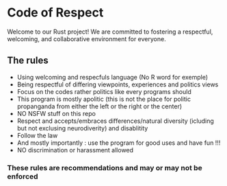 # Code of Respect

Welcome to our Rust project! We are committed to fostering a respectful, welcoming, and collaborative environment for everyone.

## The rules

- Using welcoming and respecfuls language (No R word for exemple)
- Being respectful of differing viewpoints, experiences and politics views
- Focus on the codes rather politics like every programs should
- This program is mostly apolitic (this is not the place for politic propanganda from either the left or the right or the center)
- NO NSFW stuff on this repo
- Respect and accepts/embraces differences/natural diversity (icluding but not exclusing neurodiverity) and disablitity
- Follow the law
- And mostly importantly : use the program for good uses and have fun !!!
- NO discrimination or harassment allowed

### These rules are recommendations and may or may not be enforced
